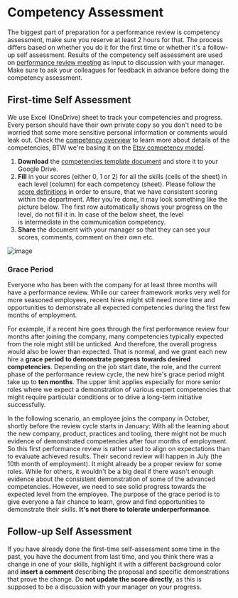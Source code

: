 # Competency Assessment

The biggest part of preparation for a performance review is competency assessment, make sure you reserve at least 2 hours for that. The process differs based on whether you do it for the first time or whether it's a follow-up self assessment. Results of the competency self assessment are used on [performance review meeting](performance-review-meeting.md) as input to discussion with your manager. Make sure to ask your colleagues for feedback in advance before doing the competency assessment.

## First-time Self Assessment

We use Excel (OneDrive) sheet to track your competencies and progress. Every person should have their own private copy so you don't need to be worried that some more sensitive personal information or comments would leak out. Check the [competency overview](../competencies.md) to learn more about details of the competencies, BTW we're basing it on the [Etsy competency model](https://etsy.github.io/Etsy-Engineering-Career-Ladder/competencies.html).

1. **Download** the [competencies template document](https://github.com/Carvago/career-framework/blob/main/carvago-competencies-template.xlsx?raw=true) and store it to your Google Drive.
1. **Fill** in your scores (either 0, 1 or 2) for all the skills (cells of the sheet) in each level (column) for each competency (sheet). Please follow the [score definitions](progress.md#progress) in order to ensure, that we have consistent scoring within the department. After you're done, it may look something like the picture below. The first row automatically shows your progress on the level, do not fill it in. In case of the below sheet, the level is intermediate in the communication competency.
1. **Share** the document with your manager so that they can see your scores, comments, comment on their own etc.

![image](https://user-images.githubusercontent.com/435787/176137660-13f860c3-5eb3-4908-a8d2-283bed63864f.png)

### Grace Period

Everyone who has been with the company for at least three months will have a performance review. While our career framework works very well for more seasoned employees, recent hires might still need more time and opportunities to demonstrate all expected competencies during the first few months of employment.

For example, if a recent hire goes through the first performance review four months after joining the company, many competencies typically expected from the role might still be unticked. And therefore, the overall progress would also be lower than expected. That is normal, and we grant each new hire a **grace period to demonstrate progress towards desired competencies**. Depending on the job start date, the role, and the current phase of the performance review cycle, the new hire's grace period might take up to **ten months**. The upper limit applies especially for more senior roles where we expect a demonstration of various expert competencies that might require particular conditions or to drive a long-term initiative successfully.

In the following scenario, an employee joins the company in October, shortly before the review cycle starts in January: With all the learning about the new company, product, practices and tooling, there might not be much evidence of demonstrated competencies after four months of employment. So this first performance review is rather used to align on expectations than to evaluate achieved results. Their second review will happen in July (the 10th month of employment). It might already be a proper review for some roles. While for others, it wouldn't be a big deal if there wasn't enough evidence about the consistent demonstration of some of the advanced competencies. However, we need to see solid progress towards the expected level from the employee. The purpose of the grace period is to give everyone a fair chance to learn, grow and find opportunities to demonstrate their skills. **It's not there to tolerate underperformance**.

## Follow-up Self Assessment

If you have already done the first-time self-assessment some time in the past, you have the document from last time, and you think there was a change in one of your skills, highlight it with a different background color and **insert a comment** describing the proposal and specific demonstrations that prove the change. Do **not update the score directly**, as this is supposed to be a discussion with your manager on your progress.
